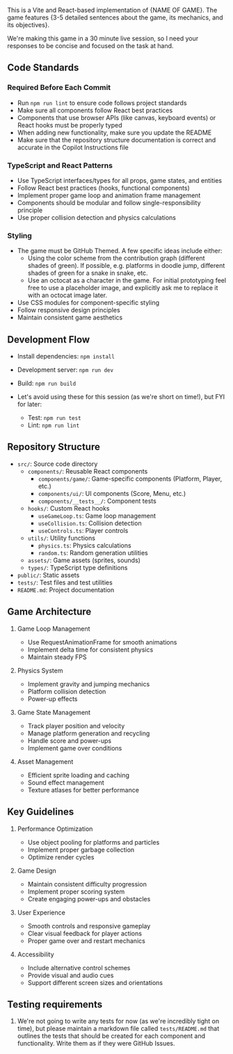 This is a Vite and React-based implementation of {NAME OF GAME}. The game features {3-5 detailed sentences about the game, its mechanics, and its objectives}. 

We're making this game in a 30 minute live session, so I need your responses to be concise and focused on the task at hand.

## Code Standards

### Required Before Each Commit

- Run `npm run lint` to ensure code follows project standards
- Make sure all components follow React best practices
- Components that use browser APIs (like canvas, keyboard events) or React hooks must be properly typed
- When adding new functionality, make sure you update the README
- Make sure that the repository structure documentation is correct and accurate in the Copilot Instructions file

### TypeScript and React Patterns

- Use TypeScript interfaces/types for all props, game states, and entities
- Follow React best practices (hooks, functional components)
- Implement proper game loop and animation frame management
- Components should be modular and follow single-responsibility principle
- Use proper collision detection and physics calculations

### Styling

- The game must be GitHub Themed. A few specific ideas include either:
  - Using the color scheme from the contribution graph (different shades of green). If possible, e.g. platforms in doodle jump, different shades of green for a snake in snake, etc.
  - Use an octocat as a character in the game. For initial prototyping feel free to use a placeholder image, and explicitly ask me to replace it with an octocat image later.
- Use CSS modules for component-specific styling
- Follow responsive design principles
- Maintain consistent game aesthetics

## Development Flow

- Install dependencies: `npm install`
- Development server: `npm run dev`
- Build: `npm run build`

- Let's avoid using these for this session (as we're short on time!), but FYI for later:
    - Test: `npm run test`
    - Lint: `npm run lint`

## Repository Structure

- `src/`: Source code directory
  - `components/`: Reusable React components
    - `components/game/`: Game-specific components (Platform, Player, etc.)
    - `components/ui/`: UI components (Score, Menu, etc.)
    - `components/__tests__/`: Component tests
  - `hooks/`: Custom React hooks
    - `useGameLoop.ts`: Game loop management
    - `useCollision.ts`: Collision detection
    - `useControls.ts`: Player controls
  - `utils/`: Utility functions
    - `physics.ts`: Physics calculations
    - `random.ts`: Random generation utilities
  - `assets/`: Game assets (sprites, sounds)
  - `types/`: TypeScript type definitions
- `public/`: Static assets
- `tests/`: Test files and test utilities
- `README.md`: Project documentation

## Game Architecture

1. Game Loop Management
   - Use RequestAnimationFrame for smooth animations
   - Implement delta time for consistent physics
   - Maintain steady FPS

2. Physics System
   - Implement gravity and jumping mechanics
   - Platform collision detection
   - Power-up effects

3. Game State Management
   - Track player position and velocity
   - Manage platform generation and recycling
   - Handle score and power-ups
   - Implement game over conditions

4. Asset Management
   - Efficient sprite loading and caching
   - Sound effect management
   - Texture atlases for better performance

## Key Guidelines

1. Performance Optimization
   - Use object pooling for platforms and particles
   - Implement proper garbage collection
   - Optimize render cycles

2. Game Design
   - Maintain consistent difficulty progression
   - Implement proper scoring system
   - Create engaging power-ups and obstacles

3. User Experience
   - Smooth controls and responsive gameplay
   - Clear visual feedback for player actions
   - Proper game over and restart mechanics

4. Accessibility
   - Include alternative control schemes
   - Provide visual and audio cues
   - Support different screen sizes and orientations

## Testing requirements

1. We're not going to write any tests for now (as we're incredibly tight on time), but please maintain a markdown file called `tests/README.md` that outlines the tests that should be created for each component and functionality. Write them as if they were GitHub Issues.
